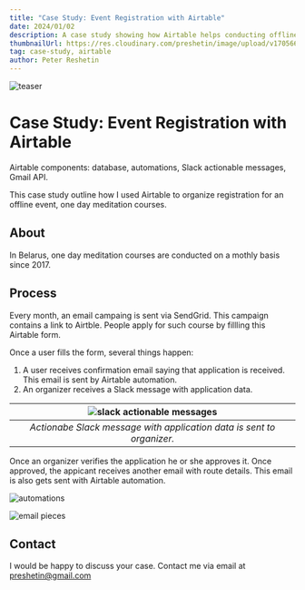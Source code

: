 ```yaml
---
title: "Case Study: Event Registration with Airtable"
date: 2024/01/02
description: A case study showing how Airtable helps conducting offline events.
thumbnailUrl: https://res.cloudinary.com/preshetin/image/upload/v1705661365/preshetin.com/airtable-one-day-course/teaser-1_fcwhl4.png
tag: case-study, airtable
author: Peter Reshetin
---
```


![teaser](https://res.cloudinary.com/preshetin/image/upload/v1705661365/preshetin.com/airtable-one-day-course/teaser-1_fcwhl4.png)

# Case Study: Event Registration with Airtable

Airtable components: database, automations, Slack actionable messages, Gmail API.

This case study outline how I used Airtable to organize registration for an offline event, one day meditation courses.

## About

In Belarus, one day meditation courses are conducted on a mothly basis since 2017. 

## Process

Every month, an email campaing is sent via SendGrid. This campaign contains a link to Airtble. People apply for such course by fillling this Airtable form. 

Once a user fills the form, several things happen:
1. A user receives confirmation email saying that application is received. This email is sent by Airtable automation.
2. An organizer receives a Slack message with application data.

| ![slack actionable messages](https://res.cloudinary.com/preshetin/image/upload/v1705661365/preshetin.com/airtable-one-day-course/slack-actionable_message_m3esmd.png) | 
|:--:| 
| *Actionabe Slack message with application data is sent to organizer.* |

Once an organizer verifies the application he or she approves it. Once approved, the appicant receives another email with route details. This email is also gets sent with Airtable automation.

![automations](https://res.cloudinary.com/preshetin/image/upload/v1705661366/preshetin.com/airtable-one-day-course/automations_h4cuft.png)



![email pieces](https://res.cloudinary.com/preshetin/image/upload/v1705661366/preshetin.com/airtable-one-day-course/email-pieces_vell0d.png)


## Contact

I would be happy to discuss your case. Contact me via email at preshetin@gmail.com
